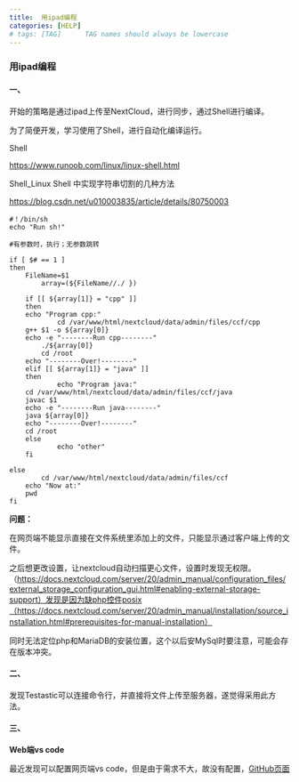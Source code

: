 ```yaml
---
title:  用ipad编程
categories: [HELP]
# tags: [TAG]      TAG names should always be lowercase
---
```


### 用ipad编程

#### 一、

开始的策略是通过ipad上传至NextCloud，进行同步，通过Shell进行编译。

为了简便开发，学习使用了Shell，进行自动化编译运行。

Shell

https://www.runoob.com/linux/linux-shell.html

Shell_Linux Shell 中实现字符串切割的几种方法

https://blog.csdn.net/u010003835/article/details/80750003

```shell
#！/bin/sh
echo "Run sh!"

#有参数时，执行；无参数跳转

if [ $# == 1 ]
then
    FileName=$1
        array=(${FileName//./ }) 

    if [[ ${array[1]} = "cpp" ]]
    then
    echo "Program cpp:"
            cd /var/www/html/nextcloud/data/admin/files/ccf/cpp
    g++ $1 -o ${array[0]}
    echo -e "--------Run cpp--------"
        ./${array[0]}
        cd /root      
    echo "--------Over!--------"
    elif [[ ${array[1]} = "java" ]]
    then
            echo "Program java:"
    cd /var/www/html/nextcloud/data/admin/files/ccf/java
    javac $1
    echo -e "--------Run java--------"
    java ${array[0]}
    echo "--------Over!--------"
    cd /root
    else
            echo "other"
    fi

else
        cd /var/www/html/nextcloud/data/admin/files/ccf
    echo "Now at:"
    pwd
fi
```

**问题：**

在网页端不能显示直接在文件系统里添加上的文件，只能显示通过客户端上传的文件。

之后想更改设置，让nextcloud自动扫描更心文件，设置时发现无权限。（https://docs.nextcloud.com/server/20/admin_manual/configuration_files/external_storage_configuration_gui.html#enabling-external-storage-support）发现是因为缺php控件posix（https://docs.nextcloud.com/server/20/admin_manual/installation/source_installation.html#prerequisites-for-manual-installation）

同时无法定位php和MariaDB的安装位置，这个以后安MySql时要注意，可能会存在版本冲突。

#### 二、

发现Testastic可以连接命令行，并直接将文件上传至服务器，遂觉得采用此方法。

#### 三、

**Web端vs code**

最近发现可以配置网页端vs code，但是由于需求不大，故没有配置，[GitHub页面](https://github.com/cdr/code-server)
